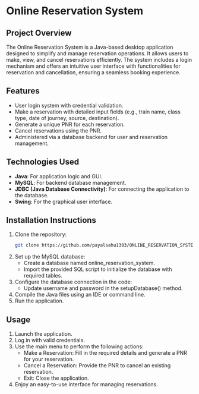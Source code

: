 # Online Reservation System  

## Project Overview  
The Online Reservation System is a Java-based desktop application designed to simplify and manage reservation operations. It allows users to make, view, and cancel reservations efficiently. The system includes a login mechanism and offers an intuitive user interface with functionalities for reservation and cancellation, ensuring a seamless booking experience.  

## Features  
- User login system with credential validation.  
- Make a reservation with detailed input fields (e.g., train name, class type, date of journey, source, destination).  
- Generate a unique PNR for each reservation.  
- Cancel reservations using the PNR.  
- Administered via a database backend for user and reservation management.  

## Technologies Used  
- **Java**: For application logic and GUI.  
- **MySQL**: For backend database management.  
- **JDBC (Java Database Connectivity)**: For connecting the application to the database.  
- **Swing**: For the graphical user interface.  

## Installation Instructions  
1. Clone the repository:  
   ```bash  
   git clone https://github.com/payalsahu1303/ONLINE_RESERVATION_SYSTEM.git 
2. Set up the MySQL database:
   - Create a database named online_reservation_system.
   - Import the provided SQL script to initialize the database with required tables.
3. Configure the database connection in the code:
   - Update username and password in the setupDatabase() method.
4. Compile the Java files using an IDE or command line.
5. Run the application.
   
## Usage
1. Launch the application.
2. Log in with valid credentials.
3. Use the main menu to perform the following actions:
   - Make a Reservation: Fill in the required details and generate a PNR for your reservation.
   - Cancel a Reservation: Provide the PNR to cancel an existing reservation.
   - Exit: Close the application.
4. Enjoy an easy-to-use interface for managing reservations.
